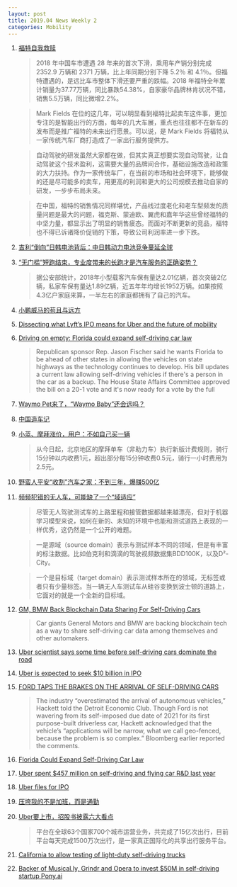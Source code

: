 ```yaml
---
layout: post
title: 2019.04 News Weekly 2
categories: Mobility
---
```


1. [福特自我救赎](https://www.huxiu.com/article/292781.html)

    > 2018 年中国车市遭遇 28 年来的首次下滑，乘用车产销分别完成 2352.9 万辆和 2371 万辆，比上年同期分别下降 5.2％ 和 4.1％。但福特遭遇的，是远比车市整体下滑还要严重的跌幅。2018 年福特全年累计销量为37.77万辆，同比暴跌54.38%，自家豪华品牌林肯状况不错，销售5.5万辆，同比微增2.2%。

    > Mark Fields 在位的这几年，可以明显看到福特比起卖车这件事，更加专注的是智能出行的方面，每年的几大车展，重点也往往都不在新车的发布而是推广福特的未来出行愿景。可以说，是 Mark Fields 将福特从一家传统汽车厂商打造成了一家出行服务提供方。

    > 自动驾驶的研发虽然大家都在做，但其实真正想要实现自动驾驶，让自动驾驶这个技术盈利，这需要大量的品牌间合作，基础设施改造和政策的大力扶持。作为一家传统车厂，在当前的市场和社会环境下，能够做的还是尽可能多的卖车，用更高的利润和更大的公司规模去推动自家的研发，一步步布局未来。

    > 在中国，福特的销售情况同样堪忧，产品线过度老化和老车型频发的质量问题是最大的问题，福克斯、蒙迪欧、翼虎和嘉年华这些曾经福特的中坚力量，都显示出了明显的销售疲态。而面对不断更新的竞品，福特也不得已诉诸降价促销的下策，导致公司利润率进一步下跌。

2. [吉利“倒向”日韩电池背后：中日韩动力电池竞争蔓延全球](https://www.huxiu.com/article/292988.html)

3. [“无门槛”短跑结束，专业度带来的长跑才是汽车服务的正确姿势？](https://36kr.com/p/5191729)

    > 据公安部统计，2018年小型载客汽车保有量达2.01亿辆，首次突破2亿辆，私家车保有量达1.89亿辆，近五年年均增长1952万辆。如果按照4.3亿户家庭来算，一半左右的家庭都拥有了自己的汽车。

4. [小鹏威马的苟且与远方](https://36kr.com/p/5192070)

5. [Dissecting what Lyft’s IPO means for Uber and the future of mobility](https://techcrunch.com/2019/04/06/dissecting-lyfts-ipo-uber-scooters-autonomous-vehicles-and-the-future-of-mobility/)

6. [Driving on empty: Florida could expand self-driving car law](https://www.timesunion.com/news/article/Driving-on-empty-Florida-could-expand-13742173.php)

    > Republican sponsor Rep. Jason Fischer said he wants Florida to be ahead of other states in allowing the vehicles on state highways as the technology continues to develop. His bill updates a current law allowing self-driving vehicles if there's a person in the car as a backup. The House State Affairs Committee approved the bill on a 20-1 vote and it's now ready for a vote by the full 

7. [Waymo Pet来了，“Waymo Baby”还会远吗？](https://www.weibo.com/ttarticle/p/show?id=2309404358386832535292#_0)

8. [中国造车记](https://www.huxiu.com/article/293050.html)

9. [小蓝、摩拜涨价，用户：不如自己买一辆](https://www.huxiu.com/article/293086.html)

    > 从今日起，北京地区的摩拜单车（非助力车）执行新版计费规则，骑行15分钟以内收费1元，超出部分每15分钟收费0.5元，骑行一小时费用为2.5元。

10. [野蛮人平安“收割”汽车之家：不到三年，爆赚500亿](https://www.huxiu.com/article/293150.html)

11. [频频犯错的无人车，可能缺了一个“域适应”](https://www.huxiu.com/article/293253.html)

    > 尽管无人驾驶测试车的上路里程和接管数据都越来越漂亮，但对于机器学习模型来说，如何在新的、未知的环境中也能和测试道路上表现的一样优秀，这仍然是一个公开的难题。

    > 一是源域（source domain）表示与测试样本不同的领域，但是有丰富的标注数据。比如伯克利和滴滴的驾驶视频数据集BDD100K，以及D²-City。

    > 一个是目标域（target domain）表示测试样本所在的领域，无标签或者只有少量标签。当一辆无人车测试车从硅谷变换到波士顿的道路上，它面对的就是一个全新的目标域。

12. [GM, BMW Back Blockchain Data Sharing For Self-Driving Cars](https://www.coindesk.com/gm-bmw-back-blockchain-data-sharing-for-self-driving-cars)

    > Car giants General Motors and BMW are backing blockchain tech as a way to share self-driving car data among themselves and other automakers.

13. [Uber scientist says some time before self-driving cars dominate the road](https://www.reuters.com/article/uber-autonomous-newsmaker/newsmaker-uber-scientist-says-some-time-before-self-driving-cars-dominate-the-road-idUSL1N21Q0UB)

14. [Uber is expected to seek $10 billion in IPO](https://techcrunch.com/2019/04/10/uber-is-expected-to-seek-10-billion-in-ipo/)

15. [FORD TAPS THE BRAKES ON THE ARRIVAL OF SELF-DRIVING CARS](https://www.wired.com/story/ford-taps-brakes-arrival-self-driving-cars/)

    > The industry “overestimated the arrival of autonomous vehicles,” Hackett told the Detroit Economic Club. Though Ford is not wavering from its self-imposed due date of 2021 for its first purpose-built driverless car, Hackett acknowledged that the vehicle’s “applications will be narrow, what we call geo-fenced, because the problem is so complex.” Bloomberg earlier reported the comments.

16. [Florida Could Expand Self-Driving Car Law](https://www.insurancejournal.com/news/southeast/2019/04/10/523102.htm)

17. [Uber spent $457 million on self-driving and flying car R&D last year](https://techcrunch.com/2019/04/11/uber-spent-457-million-on-self-driving-and-flying-car-rd-last-year/)

18. [Uber files for IPO](https://techcrunch.com/2019/04/11/uber-files-for-ipo/)

19. [压垮我的不是加班，而是通勤](https://www.huxiu.com/article/293952.html)

20. [Uber要上市，招股书披露六大看点](https://www.huxiu.com/article/294027.html)

    > 平台在全球63个国家700个城市运营业务，共完成了15亿次出行，目前平台每天完成1500万次出行，是一家真正国际化的共享出行服务平台。

21. [California to allow testing of light-duty self-driving trucks](https://www.theverge.com/2019/4/12/18308136/california-dmv-self-driving-trucks-light-duty)

22. [Backer of Musical.ly, Grindr and Opera to invest $50M in self-driving startup Pony.ai](https://techcrunch.com/2019/04/12/kunlun-invests-50m-in-pony-ai/)